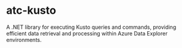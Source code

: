 # atc-kusto
A .NET library for executing Kusto queries and commands, providing efficient data retrieval and processing within Azure Data Explorer environments.
